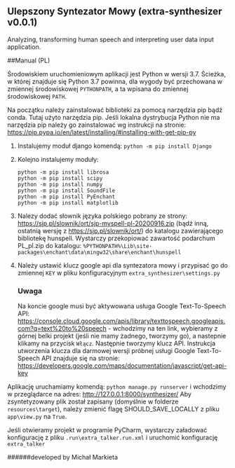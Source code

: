 ## Ulepszony Syntezator Mowy (extra-synthesizer v0.0.1)

Analyzing, transforming human speech and interpreting user data input application.

##Manual (PL)

Środowiskiem uruchomieniowym aplikacji jest Python w wersji 3.7. Ścieżka, w której znajduje się Python 3.7 powinna, dla wygody być przechowana w zmiennej środowiskowej `PYTHONPATH`, a ta wpisana do zmiennej środowiskowej `PATH`.
 
Na początku należy zainstalować biblioteki za pomocą narzędzia pip bądź conda. Tutaj użyto narzędzia pip.
Jeśli lokalna dystrybucja Python nie ma narzędzia pip należy go zainstalować wg instrukcji na stronie: https://pip.pypa.io/en/latest/installing/#installing-with-get-pip-py

1. Instalujemy moduł django komendą: `python -m pip install Django`

2. Kolejno instalujemy moduły:
    ```commandline
   python -m pip install librosa
   python -m pip install scipy
   python -m pip install numpy
   python -m pip install SoundFile
   python -m pip install PyEnchant
   python -m pip install matplotlib   
    ```
3. Nalezy dodać słownik języka polskiego pobrany ze strony: https://sjp.pl/slownik/ort/sjp-myspell-pl-20200916.zip (bądź inną, ostatnią wersję z https://sjp.pl/slownik/ort/) do katalogu zawierającego bibliotekę hunspell.
Wystarczy przekopiować zawartość podarchum PL_pl.zip do katalogu: `%PYTHONPATH%\Lib\site-packages\enchant\data\mingw32\share\enchant\hunspell`

4. Należy ustawić klucz google api dla syntezatora mowy i przypisać go do zmiennej `KEY` w pliku konfiguracyjnym `extra_synthesizer\settings.py`
    ### Uwaga
    Na koncie google musi być aktywowana usługa Google Text-To-Speech API: https://console.cloud.google.com/apis/library/texttospeech.googleapis.com?q=text%20to%20speech - wchodzimy na ten link, wybieramy z górnej belki projekt (jeśli nie mamy żadnego, tworzymy go), a nastepnie klikamy na przycisk `Włącz`.
    Następnie tworzymy klucz API. Instrukcja utworzenia klucza dla darmowej wersji próbnej usługi Google Text-To-Speech API znajduje się na stronie: https://developers.google.com/maps/documentation/javascript/get-api-key


Aplikację uruchamiamy komendą: `python manage.py runserver` i wchodzimy w przeglądarce na adres: http://127.0.0.1:8000/synthesizer/
Aby zsyntetyzowany plik został zapisany (domyślnie w folderze `resources\target`), należy zmienić flagę SHOULD_SAVE_LOCALLY z pliku `app\view.py` na `True`.

Jeśli otwieramy projekt w programie PyCharm, wystarczy załadować konfigurację z pliku `.run\extra_talker.run.xml` i uruchomić konfigurację `extra_talker`


######developed by Michał Markieta
